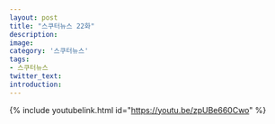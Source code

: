 ```yaml
---
layout: post
title: "스쿠터뉴스 22화"
description:
image:
category: '스쿠터뉴스'
tags:
- 스쿠터뉴스
twitter_text:
introduction:
---
```


{% include youtubelink.html id="https://youtu.be/zpUBe660Cwo" %}

